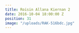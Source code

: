 ```yaml
---
title: Roisin Allana Kiernan 2
date: 2016-10-04 18:00:00 Z
position: 31
image: "/uploads/RAK-516bdc.jpg"
---
```


